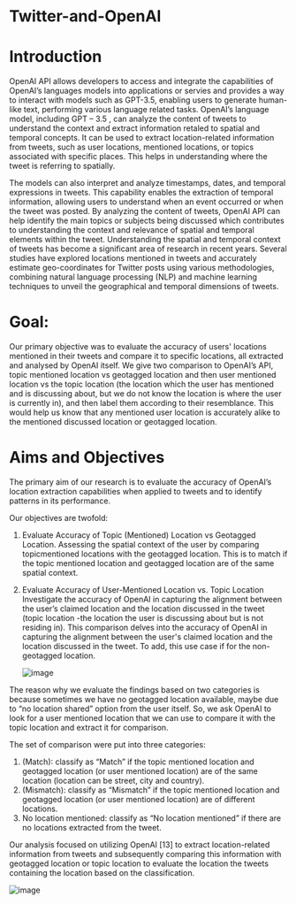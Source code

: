 # Twitter-and-OpenAI

# Introduction 

OpenAI API allows developers to access and integrate the capabilities of OpenAI’s languages models into applications or servies and provides a way to interact with models such as GPT-3.5, enabling users to generate human-like text, performing various language related tasks. OpenAI’s language model, including GPT – 3.5 , can analyze the content of tweets to understand the context and extract information retaled to spatial and temporal concepts. It can be used to extract location-related information from tweets, such as user locations, mentioned locations, or topics associated with specific places. This helps in understanding where the tweet is referring to spatially.

The models can also interpret and analyze timestamps, dates, and temporal expressions in tweets. This capability enables the extraction of temporal information, allowing users to understand when an event occurred or when the tweet was posted. By analyzing the content of tweets, OpenAI API can help identify the main topics or subjects being discussed which contributes to understanding the context and relevance of spatial and temporal elements within the tweet. Understanding the spatial and temporal context of tweets has become a significant
area of research in recent years. Several studies have explored locations mentioned in
tweets and accurately estimate geo-coordinates for Twitter posts using various
methodologies, combining natural language processing (NLP) and machine learning
techniques to unveil the geographical and temporal dimensions of tweets.

# Goal:
 Our primary objective was to evaluate the accuracy of users' locations mentioned in their tweets and compare it to specific locations, all extracted and analysed by OpenAI itself. We give two comparison to OpenAI’s API, topic mentioned location vs geotagged location and then user mentioned location vs the topic location (the location which the user has mentioned and is discussing about, but we do not know the location is where the user is currently in), and then label them according to their resemblance. This would help us know that any mentioned user location is accurately alike to the mentioned discussed location or geotagged location.

# Aims and Objectives
The primary aim of our research is to evaluate the accuracy of OpenAI’s location extraction capabilities when applied to tweets and to identify patterns in its performance. 

Our objectives are twofold:
1. Evaluate Accuracy of Topic (Mentioned) Location vs Geotagged Location.
      Assessing the spatial context of the user by comparing topicmentioned locations with the geotagged location. This is to match if the topic mentioned location and geotagged location are of the same spatial context.

2. Evaluate Accuracy of User-Mentioned Location vs. Topic Location
      Investigate the accuracy of OpenAI in capturing the alignment between the user’s claimed location and the location discussed in the tweet (topic location -the location the user is discussing about but is not residing in). This comparison delves into the accuracy of OpenAI in capturing the alignment between the user's claimed location and the location discussed in the tweet. To add, this use case if for the non-geotagged location.

   ![image](https://github.com/Marwa1902/Twitter-and-OpenAI/assets/89301770/1ef44563-25fc-4884-a8e2-3f8605bbc2db)

The reason why we evaluate the findings based on two categories is because sometimes we have no geotagged location available, maybe due to “no location shared” option from the user itself. So, we ask OpenAI to look for a user mentioned location that we can use to compare it with the topic location and extract it for comparison.

The set of comparison were put into three categories:
1. (Match): classify as “Match” if the topic mentioned location and geotagged location (or user mentioned location) are of the same location
(location can be street, city and country).
2. (Mismatch): classify as “Mismatch” if the topic mentioned location and geotagged location (or user mentioned location) are of different locations.
3. No location mentioned: classify as “No location mentioned” if there are no locations extracted from the tweet.

Our analysis focused on utilizing OpenAI [13] to extract location-related information from tweets and subsequently comparing this information with geotagged location or topic location to evaluate the location the tweets containing the location based on the classification.

   ![image](https://github.com/Marwa1902/Twitter-and-OpenAI/assets/89301770/bbebbb39-50a5-4b6a-9f13-6f82b743a0be)


